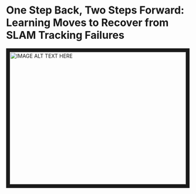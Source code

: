 # One Step Back, Two Steps Forward: Learning Moves to Recover from SLAM Tracking Failures

<a href="http://www.youtube.com/watch?feature=player_embedded&v=Ru5zVv56EQk
" target="_blank"><img src="http://img.youtube.com/vi/Ru5zVv56EQk/0.jpg" 
alt="IMAGE ALT TEXT HERE" width="480" height="360" border="10" /></a>

